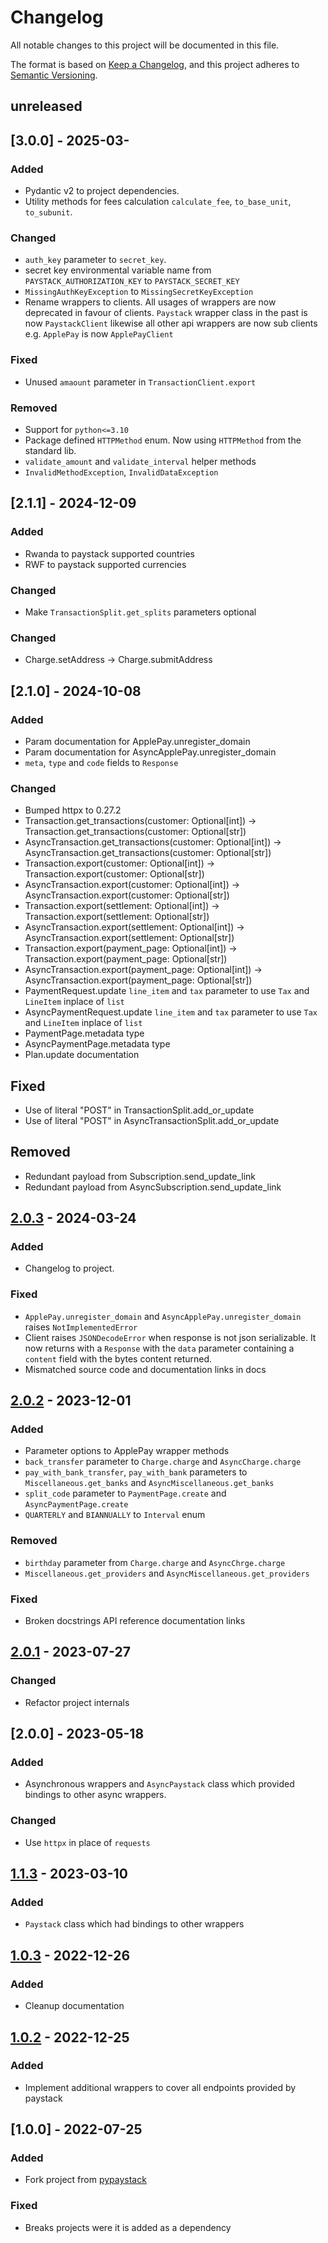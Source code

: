 # Changelog

All notable changes to this project will be documented in this file.

The format is based on [Keep a Changelog](https://keepachangelog.com/en/1.1.0/),
and this project adheres to [Semantic Versioning](https://semver.org/spec/v2.0.0.html).

## unreleased

## [3.0.0] - 2025-03-

### Added

- Pydantic v2 to project dependencies.
- Utility methods for fees calculation `calculate_fee`, `to_base_unit`, `to_subunit`.

### Changed

- `auth_key` parameter to `secret_key`.
- secret key environmental variable name from `PAYSTACK_AUTHORIZATION_KEY` to `PAYSTACK_SECRET_KEY`
- `MissingAuthKeyException` to  `MissingSecretKeyException`
- Rename wrappers to clients. All usages of wrappers are now deprecated in favour of clients.
  `Paystack` wrapper class in the past is now `PaystackClient` likewise all other api wrappers
  are now sub clients e.g. `ApplePay` is now  `ApplePayClient`

### Fixed

- Unused `amaount` parameter in `TransactionClient.export`

### Removed

- Support for `python<=3.10`
- Package defined `HTTPMethod` enum. Now using `HTTPMethod` from the standard lib.
- `validate_amount` and `validate_interval` helper methods
- `InvalidMethodException`, `InvalidDataException`

## [2.1.1] - 2024-12-09

### Added

- Rwanda to paystack supported countries
- RWF to paystack supported currencies

### Changed

- Make `TransactionSplit.get_splits` parameters optional

### Changed

- Charge.setAddress -> Charge.submitAddress

## [2.1.0] - 2024-10-08

### Added

- Param documentation for ApplePay.unregister_domain
- Param documentation for AsyncApplePay.unregister_domain
- `meta`, `type` and `code` fields to `Response`

### Changed

- Bumped httpx to 0.27.2
- Transaction.get_transactions(customer: Optional[int]) -> Transaction.get_transactions(customer: Optional[str])
- AsyncTransaction.get_transactions(customer: Optional[int]) -> AsyncTransaction.get_transactions(customer:
  Optional[str])
- Transaction.export(customer: Optional[int]) -> Transaction.export(customer: Optional[str])
- AsyncTransaction.export(customer: Optional[int]) -> AsyncTransaction.export(customer: Optional[str])
- Transaction.export(settlement: Optional[int]) -> Transaction.export(settlement: Optional[str])
- AsyncTransaction.export(settlement: Optional[int]) -> AsyncTransaction.export(settlement: Optional[str])
- Transaction.export(payment_page: Optional[int]) -> Transaction.export(payment_page: Optional[str])
- AsyncTransaction.export(payment_page: Optional[int]) -> AsyncTransaction.export(payment_page: Optional[str])
- PaymentRequest.update `line_item` and `tax` parameter to use `Tax` and `LineItem` inplace of `list`
- AsyncPaymentRequest.update `line_item` and `tax` parameter to use `Tax` and `LineItem` inplace of `list`
- PaymentPage.metadata type
- AsyncPaymentPage.metadata type
- Plan.update documentation

## Fixed

- Use of literal "POST" in TransactionSplit.add_or_update
- Use of literal "POST" in AsyncTransactionSplit.add_or_update

## Removed

- Redundant payload from Subscription.send_update_link
- Redundant payload from AsyncSubscription.send_update_link

## [2.0.3] - 2024-03-24

### Added

- Changelog to project.

### Fixed

- `ApplePay.unregister_domain` and `AsyncApplePay.unregister_domain` raises `NotImplementedError`
- Client raises `JSONDecodeError` when response is not json serializable. It now returns with a
  `Response` with the `data` parameter containing a `content` field with the bytes content returned.
- Mismatched source code and documentation links in docs

## [2.0.2] - 2023-12-01

### Added

- Parameter options to ApplePay wrapper methods
- `back_transfer` parameter to `Charge.charge` and `AsyncCharge.charge`
- `pay_with_bank_transfer`, `pay_with_bank` parameters to `Miscellaneous.get_banks` and
  `AsyncMiscellaneous.get_banks`
- `split_code` parameter to `PaymentPage.create` and `AsyncPaymentPage.create`
- `QUARTERLY` and `BIANNUALLY` to `Interval` enum

### Removed

- `birthday` parameter from `Charge.charge` and `AsyncChrge.charge`
- `Miscellaneous.get_providers` and `AsyncMiscellaneous.get_providers`

### Fixed

- Broken docstrings API reference documentation links

## [2.0.1] - 2023-07-27

### Changed

- Refactor project internals

## [2.0.0] - 2023-05-18

### Added

- Asynchronous wrappers and `AsyncPaystack` class which provided bindings to other async
  wrappers.

### Changed

- Use `httpx` in place of `requests`

## [1.1.3] - 2023-03-10

### Added

- `Paystack` class which had bindings to other wrappers

## [1.0.3] - 2022-12-26

### Added

- Cleanup documentation

## [1.0.2] - 2022-12-25

### Added

- Implement additional wrappers to cover all endpoints provided by paystack

## [1.0.0] - 2022-07-25

### Added

- Fork project from [pypaystack](https://github.com/edwardpopoola/pypaystack)

### Fixed

- Breaks projects were it is added as a dependency

[unreleased]: https://github.com/gray-adeyi/pypaystack2/compare/v2.0.3...HEAD

[2.0.3]: https://github.com/gray-adeyi/pypaystack2/compare/v2.0.2...v2.0.3

[2.0.2]: https://github.com/gray-adeyi/pypaystack2/compare/v2.0.1...v2.0.2

[2.0.1]: https://github.com/gray-adeyi/pypaystack2/compare/v2.0.0...v2.0.1

[1.1.3]: https://github.com/gray-adeyi/pypaystack2/compare/v1.0.3...v1.1.3

[1.0.3]: https://github.com/gray-adeyi/pypaystack2/compare/v1.0.2...v1.0.3

[1.0.2]: https://github.com/gray-adeyi/pypaystack2/compare/v1.0.0...v1.0.2
